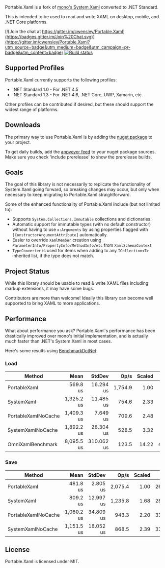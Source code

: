 Portable.Xaml is a fork of [mono's System.Xaml](https://github.com/mono/mono/tree/master/mcs/class/System.Xaml) converted to .NET Standard.

This is intended to be used to read and write XAML on desktop, mobile, and .NET Core platforms.

[![Join the chat at https://gitter.im/cwensley/Portable.Xaml](https://badges.gitter.im/Join%20Chat.svg)](https://gitter.im/cwensley/Portable.Xaml?utm_source=badge&utm_medium=badge&utm_campaign=pr-badge&utm_content=badge)
[![Build status](https://ci.appveyor.com/api/projects/status/tsbibgrcmd73a7tl/branch/master?svg=true)](https://ci.appveyor.com/project/cwensley/portable-xaml/branch/master)

## Supported Profiles

Portable.Xaml currently supports the following profiles:

- .NET Standard 1.0 - For .NET 4.5
- .NET Standard 1.3 - For .NET 4.6, .NET Core, UWP, Xamarin, etc.

Other profiles can be contributed if desired, but these should support the widest range of platforms.

## Downloads

The primary way to use Portable.Xaml is by adding the [nuget package](https://www.nuget.org/packages/Portable.Xaml/) to your project.

To get daily builds, add the [appveyor feed](https://ci.appveyor.com/nuget/portable-xaml) to your nuget package sources.  Make sure you check 'include prerelease' to show the prerelease builds.

## Goals

The goal of this library is not necessarily to replicate the functionality of System.Xaml going forward, so breaking changes may occur, but only when necessary to keep migrating to Portable.Xaml straightforward.

Some of the enhanced functionality of Portable.Xaml include (but not limited to):

- Supports `System.Collections.Immutable` collections and dictionaries.
- Automatic support for immutable types (with no default constructor) without having to use `x:Arguments` by using properties flagged with `[ConstructorArgumentAttribute]` automatically.
- Easier to override `XamlMember` creation using `ParameterInfo/PropertyInfo/MethodInfo/etc` from `XamlSchemaContext`
- `TypeConverter` is used for items when adding to any `ICollection<T>` inherited list, if the type does not match.


## Project Status

While this library should be usable to read & write XAML files including markup extensions, it may have some bugs.

Contributors are more than welcome! Ideally this library can become well supported to bring XAML to more applications.

## Performance

What about performance you ask? Portable.Xaml's performance has been drastically improved over mono's initial implementation, and is actually much faster than .NET's System.Xaml in most cases.

Here's some results using [BenchmarkDotNet](http://benchmarkdotnet.org):

### Load
|              Method |       Mean |     StdDev |    Op/s | Scaled |    Gen 0 |  Allocated |
|-------------------- |-----------:|-----------:|--------:|-------:|---------:|-----------:|
|        PortableXaml |   569.8 us |  16.294 us | 1,754.9 |   1.00 |  11.7188 |   50.56 KB |
|          SystemXaml | 1,325.2 us |  11.485 us |   754.6 |   2.33 |  35.1563 |  151.53 KB |
| PortableXamlNoCache | 1,409.3 us |   7.649 us |   709.6 |   2.48 |  25.3906 |  106.38 KB |
|   SystemXamlNoCache | 1,892.2 us |  28.304 us |   528.5 |   3.32 |  44.9219 |  184.67 KB |
|   OmniXamlBenchmark | 8,095.5 us | 310.062 us |   123.5 |  14.22 | 406.2500 | 1689.29 KB |
      
### Save
|              Method |       Mean |    StdDev |    Op/s | Scaled |   Gen 0 | Allocated |
|-------------------- |-----------:|----------:|--------:|-------:|--------:|----------:|
|        PortableXaml |   481.8 us |  2.805 us | 2,075.4 |   1.00 | 26.8555 |  110.4 KB |
|          SystemXaml |   809.2 us | 12.997 us | 1,235.8 |   1.68 | 28.3203 |  117.2 KB |
| PortableXamlNoCache | 1,060.2 us | 34.809 us |   943.3 |   2.20 | 33.2031 | 138.91 KB |
|   SystemXamlNoCache | 1,151.5 us | 18.052 us |   868.5 |   2.39 | 33.2031 | 139.17 KB |

## License

Portable.Xaml is licensed under MIT.

